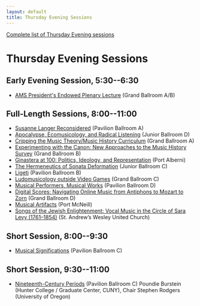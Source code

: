 ```yaml
---
layout: default
title: Thursday Evening Sessions
---
```


[Complete list of Thursday Evening sessions](complete.html)

# Thursday Evening Sessions

## Early Evening Session, 5:30--6:30

- [AMS President's Endowed Plenary Lecture](ams-plenary-lecture.html) <span class="room">(Grand Ballroom A/B)</span>

## Full-Length Sessions, 8:00--11:00

- [Susanne Langer Reconsidered](susanne-langer-reconsidered.html) <span class="room">(Pavilion Ballroom A)</span>
- [Apocalypse, Ecomusicology, and Radical Listening](apocalypse-ecomusicology-and-radical-listening.html) <span class="room">(Junior Ballroom D)</span>
- [Cripping the Music Theory/Music History Curriculum](cripping-the-music-theorymusic-history-curriculum.html) <span class="room">(Grand Ballroom A)</span>
- [Experimenting with the Canon: New Approaches to the Music History Survey](experimenting-with-the-canon.html) <span class="room">(Grand Ballroom B)</span>
- [Ginastera at 100: Politics, Ideology, and Representation](ginastera-at-.html) <span class="room">(Port Alberni)</span>
- [The Hermeneutics of Sonata Deformation](the-hermeneutics-of-sonata-deformation.html) <span class="room">(Junior Ballroom C)</span>
- [Ligeti](ligeti.html) <span class="room">(Pavilion Ballroom B)</span>
- [Ludomusicology outside Video Games](ludomusicology-outside-video-games.html) <span class="room">(Grand Ballroom C)</span>
- [Musical Performers, Musical Works](musical-performers-musical-works.html) <span class="room">(Pavilion Ballroom D)</span>
- [Digital Scores: Navigating Online Music from Antiphons to Mozart to Zorn](digital-scores.html) <span class="room">(Grand Ballroom D)</span>
- [Musical Artifacts](musical-artifacts.html) <span class="room">(Port McNeill)</span>
- [Songs of the Jewish Enlightenment: Vocal Music in the Circle of Sara Levy (1761–1854)](songs-of-the-jewish-enlightenment.html) <span class="room">(St. Andrew’s Wesley United Church)</span>

## Short Session, 8:00--9:30

- [Musical Significations](musical-significations.html) <span class="room">(Pavilion Ballroom C)</span>

## Short Session, 9:30--11:00

- [Nineteenth-Century Periods](nineteenth-century-periods.html) <span class="room">(Pavilion Ballroom C) Poundie Burstein (Hunter College / Graduate Center, CUNY), Chair Stephen Rodgers (University of Oregon)</span>
